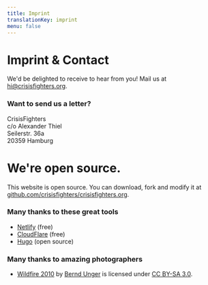 ```yaml
---
title: Imprint
translationKey: imprint
menu: false
---
```


# Imprint & Contact

We'd be delighted to receive to hear from you! Mail us at <a href="mailto:hi@crisisfighters.org">hi@crisisfighters.org</a>.

### Want to send us a letter?

CrisisFighters
<br/>
c/o Alexander Thiel
<br/>
Seilerstr. 36a
<br/>
20359 Hamburg

# We're open source.
This website is open source. You can download, fork and modify it at [github.com/crisisfighters/crisisfighters.org](https://github.com/crisisfighters/crisisfighters.org/).

### Many thanks to these great tools
* [Netlify](https://netlify.com) (free)
* [CloudFlare](https://cloudflare.com) (free)
* [Hugo](https://gohugo.io) (open source)

### Many thanks to amazing photographers

* [Wildfire 2010](https://commons.wikimedia.org/wiki/File:Wildfire_2010_-_panoramio.jpg) by [Bernd Unger](https://web.archive.org/web/20161030023643/http://www.panoramio.com/user/130481?with_photo_id=93011522) is licensed under [CC BY-SA 3.0](https://creativecommons.org/licenses/by-sa/3.0/deed.en).
